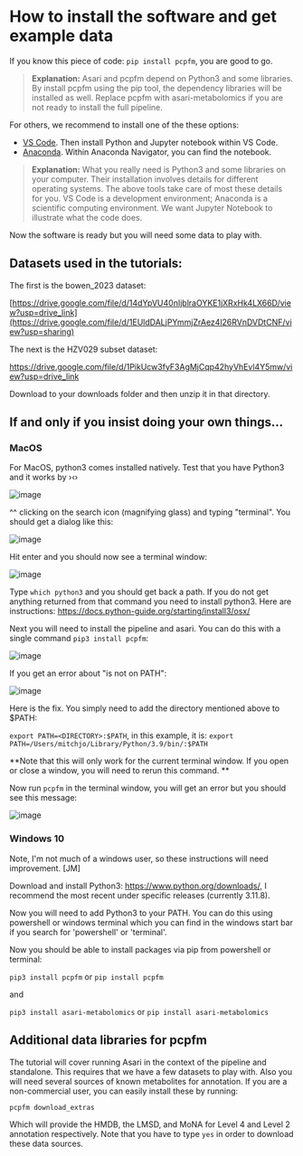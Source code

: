 # How to install the software and get example data

If you know this piece of code:
`pip install pcpfm`, you are good to go. 

> **Explanation:** Asari and pcpfm depend on Python3 and some libraries. By install pcpfm using the pip tool, the dependency libraries will be installed as well. Replace pcpfm with asari-metabolomics if you are not ready to install the full pipeline.

For others, we recommend to install one of the these options:
- [VS Code](https://code.visualstudio.com/download). Then install Python and Jupyter notebook within VS Code.
- [Anaconda](https://docs.anaconda.com/anaconda/install/). Within Anaconda Navigator, you can find the notebook.

> **Explanation:** What you really need is Python3 and some libraries on your computer. Their installation involves details for different operating systems. The above tools take care of most these details for you. VS Code is a development environment; Anaconda is a scientific computing environment. We want Jupyter Notebook to illustrate what the code does. 

Now the software is ready but you will need some data to play with. 

## Datasets used in the tutorials:

The first is the bowen_2023 dataset:

[https://drive.google.com/file/d/14dYpVU40nIjblraOYKE1jXRxHk4LX66D/view?usp=drive_link](https://drive.google.com/file/d/1EUldDALjPYmmjZrAez4l26RVnDVDtCNF/view?usp=sharing)

The next is the HZV029 subset dataset:

[https://drive.google.com/file/d/1PikUcw3fyF3AgMjCqp42hyVhEvl4Y5mw/view?usp=drive_link
](https://drive.google.com/file/d/1A9F0MVIX6VMXYH2tKF8krSLuH1aaiMDS/view?usp=drive_link)

Download to your downloads folder and then unzip it in that directory.

## If and only if you insist doing your own things...

### MacOS
For MacOS, python3 comes installed natively. Test that you have Python3 and it works by ›‹›

![image](https://github.com/shuzhao-li-lab/pcpfm_tutorials/assets/10132705/ec571548-7bdf-44b4-ae68-9b4a6aa6eb85)

^^ clicking on the search icon (magnifying glass) and typing "terminal". You should get a dialog like this:

![image](https://github.com/shuzhao-li-lab/pcpfm_tutorials/assets/10132705/0c08dc0a-dc99-4209-bfe5-c8bae8e4b503)

Hit enter and you should now see a terminal window:

![image](https://github.com/shuzhao-li-lab/pcpfm_tutorials/assets/10132705/02f67f74-8cb8-44b0-8792-c999c07e1ba8)

Type `which python3` and you should get back a path. If you do not get anything returned from that command you need to install python3. Here are instructions: https://docs.python-guide.org/starting/install3/osx/

Next you will need to install the pipeline and asari. You can do this with a single command `pip3 install pcpfm`: 

![image](https://github.com/shuzhao-li-lab/pcpfm_tutorials/assets/10132705/e9d9dee8-f7b3-4f28-ab77-fc0284fea53d)

If you get an error about "is not on PATH":

![image](https://github.com/shuzhao-li-lab/pcpfm_tutorials/assets/10132705/a1909a6d-b19f-457e-b005-39019d51d4bd)

Here is the fix. You simply need to add the directory mentioned above to $PATH:

`export PATH=<DIRECTORY>:$PATH`, in this example, it is: `export PATH=/Users/mitchjo/Library/Python/3.9/bin/:$PATH`

**Note that this will only work for the current terminal window. If you open or close a window, you will need to rerun this command. **

Now run `pcpfm` in the terminal window, you will get an error but you should see this message: 

![image](https://github.com/shuzhao-li-lab/pcpfm_tutorials/assets/10132705/4f5a640c-70fe-4525-bb71-8ac794dc71a5)


### Windows 10

Note, I'm not much of a windows user, so these instructions will need improvement. [JM] 

Download and install Python3: https://www.python.org/downloads/, I recommend the most recent under specific releases (currently 3.11.8).

Now you will need to add Python3 to your PATH. You can do this using powershell or windows terminal which you can find in the windows start bar if you search for 'powershell' or 'terminal'.

Now you should be able to install packages via pip from powershell or terminal:

`pip3 install pcpfm` or `pip install pcpfm`

and 

`pip3 install asari-metabolomics` or `pip install asari-metabolomics`


## Additional data libraries for pcpfm

The tutorial will cover running Asari in the context of the pipeline and standalone. This requires that we have a few datasets to play with. Also you will need several sources of known metabolites for annotation. If you are a non-commercial user, you can easily install these by running:

`pcpfm download_extras`

Which will provide the HMDB, the LMSD, and MoNA for Level 4 and Level 2 annotation respectively. Note that you have to type `yes` in order to download these data sources. 

